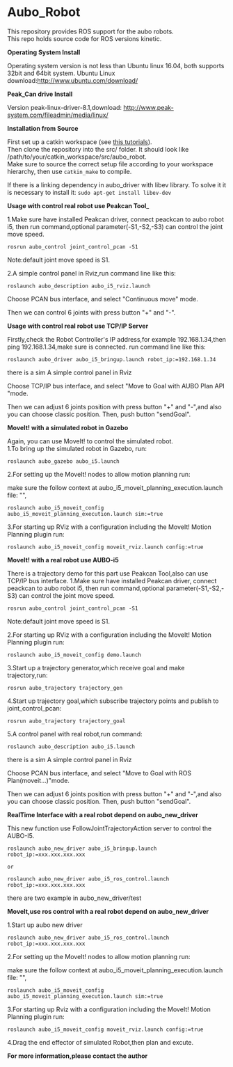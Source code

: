 Aubo_Robot
===============================================================================================

This repository provides ROS support for the aubo robots.  
This repo holds source code for ROS versions kinetic.

__Operating System Install__  

Operating system version is not less than Ubuntu linux 16.04, both supports 32bit and 64bit system.
Ubuntu Linux download:http://www.ubuntu.com/download/

__Peak_Can drive Install__  

Version peak-linux-driver-8.1,download: http://www.peak-system.com/fileadmin/media/linux/


__Installation from Source__  

First set up a catkin workspace (see [this tutorials](http://wiki.ros.org/catkin/Tutorials)).  
Then clone the repository into the src/ folder. It should look like /path/to/your/catkin_workspace/src/aubo_robot.  
Make sure to source the correct setup file according to your workspace hierarchy, then use ```catkin_make``` to compile.

If there is  a linking dependency in aubo_driver with libev library. To solve it it is necessary to install it: 
```sudo apt-get install libev-dev```


__Usage with control real robot use Peakcan Tool___  

1.Make sure have installed Peakcan driver, connect peackcan to aubo robot i5, then run command,optional parameter(-S1,-S2,-S3) can control the joint move speed.

```rosrun aubo_control joint_control_pcan -S1```
  
   Note:default joint move speed is S1. 

2.A simple control panel in Rviz,run command line like this:

```roslaunch aubo_description aubo_i5_rviz.launch```
   
   Choose PCAN bus interface, and select "Continuous move" mode.
 
   Then we can control 6 joints with press button "+" and "-".



__Usage with control real robot use TCP/IP Server__  


   Firstly,check the Robot Controller's IP address,for example 192.168.1.34,then ping 192.168.1.34,make sure is connected. run command line like this:

```roslaunch aubo_driver aubo_i5_bringup.launch robot_ip:=192.168.1.34```
   
   there is a sim A simple control panel in Rviz

   Choose TCP/IP bus interface, and select "Move to Goal with AUBO Plan API "mode.
  
   Then we can adjust 6 joints position with press button "+" and "-",and also you can choose classic position. Then, push button "sendGoal".


__MoveIt! with a simulated robot in Gazebo__ 

Again, you can use MoveIt! to control the simulated robot.  
1.To bring up the simulated robot in Gazebo, run:

```roslaunch aubo_gazebo aubo_i5.launch```

2.For setting up the MoveIt! nodes to allow motion planning run:

  make sure the follow context at aubo_i5_moveit_planning_execution.launch file: 
  "<remap if="$(arg sim)" from="/follow_joint_trajectory" to="/arm_controller/follow_joint_trajectory"/>",

```roslaunch aubo_i5_moveit_config aubo_i5_moveit_planning_execution.launch sim:=true```

3.For starting up RViz with a configuration including the MoveIt! Motion Planning plugin run:

```roslaunch aubo_i5_moveit_config moveit_rviz.launch config:=true```



__MoveIt! with a real robot use AUBO-i5__  

There is a trajectory demo for this part use Peakcan Tool,also can use TCP/IP bus interface.
1.Make sure have installed Peakcan driver, connect peackcan to aubo robot i5, then run command,optional parameter(-S1,-S2,-S3) can control the joint move speed.

```rosrun aubo_control joint_control_pcan -S1```

   Note:default joint move speed is S1. 

2.For starting up RViz with a configuration including the MoveIt! Motion Planning plugin run:

```roslaunch aubo_i5_moveit_config demo.launch```

3.Start up a trajectory generator,which receive goal and make trajectory,run:

```rosrun aubo_trajectory trajectory_gen```

4.Start up trajectory goal,which subscribe trajectory points and publish to joint_control_pcan:

```rosrun aubo_trajectory trajectory_goal```

5.A control panel with real robot,run command:

```roslaunch aubo_description aubo_i5.launch```

   there is a sim A simple control panel in Rviz

   Choose PCAN bus interface, and select "Move to Goal with ROS Plan(moveit...)"mode.
  
   Then we can adjust 6 joints position with press button "+" and "-",and also you can choose classic position. Then, push button "sendGoal".


__RealTime Interface with a real robot depend on aubo_new_driver__  

  This new function use FollowJointTrajectoryAction server to control the AUBO-I5.
   
  ```roslaunch aubo_new_driver aubo_i5_bringup.launch robot_ip:=xxx.xxx.xxx.xxx```
	
	or

  ```roslaunch aubo_new_driver aubo_i5_ros_control.launch robot_ip:=xxx.xxx.xxx.xxx```
  
  there are two example in aubo_new_driver/test


__MoveIt,use ros control with a real robot depend on aubo_new_driver__  

1.Start up aubo new driver

```roslaunch aubo_new_driver aubo_i5_ros_control.launch robot_ip:=xxx.xxx.xxx.xxx```

2.For setting up the MoveIt! nodes to allow motion planning run:

  make sure the follow context at aubo_i5_moveit_planning_execution.launch file: 
  "<remap if="$(arg sim)" from="/follow_joint_trajectory" to="/pos_based_pos_traj_controller/follow_joint_trajectory"/>",

```roslaunch aubo_i5_moveit_config aubo_i5_moveit_planning_execution.launch sim:=true```

3.For starting up Rviz with a configuration including the MoveIt! Motion Planning plugin run:

```roslaunch aubo_i5_moveit_config moveit_rviz.launch config:=true```

4.Drag the end effector of simulated Robot,then plan and excute.


__For more information,please contact the author__  
















